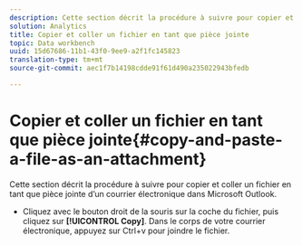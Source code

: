 ```yaml
---
description: Cette section décrit la procédure à suivre pour copier et coller un fichier en tant que pièce jointe d’un courrier électronique dans Microsoft Outlook.
solution: Analytics
title: Copier et coller un fichier en tant que pièce jointe
topic: Data workbench
uuid: 15d67686-11b1-43f0-9ee9-a2f1fc145823
translation-type: tm+mt
source-git-commit: aec1f7b14198cdde91f61d490a235022943bfedb

---
```



# Copier et coller un fichier en tant que pièce jointe{#copy-and-paste-a-file-as-an-attachment}

Cette section décrit la procédure à suivre pour copier et coller un fichier en tant que pièce jointe d’un courrier électronique dans Microsoft Outlook.

* Cliquez avec le bouton droit de la souris sur la coche du fichier, puis cliquez sur **[!UICONTROL Copy]**. Dans le corps de votre courrier électronique, appuyez sur Ctrl+v pour joindre le fichier.

